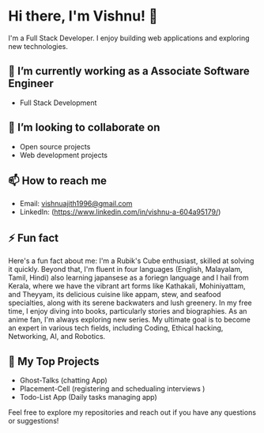 # Hi there, I'm Vishnu! 👋

I'm a Full Stack Developer. I enjoy building web applications and exploring new technologies.


## 🌱 I’m currently working as a Associate Software Engineer

- Full Stack Development

## 👯 I’m looking to collaborate on

- Open source projects
- Web development projects

## 📫 How to reach me

- Email: vishnuajith1996@gmail.com
- LinkedIn: (https://www.linkedin.com/in/vishnu-a-604a95179/)

## ⚡ Fun fact

Here's a fun fact about me: I'm a Rubik's Cube enthusiast, skilled at solving it quickly. 
Beyond that, I'm fluent in four languages (English, Malayalam, Tamil, Hindi) also learning japansese 
as a foriegn language and I hail from Kerala, where we have the vibrant art forms like Kathakali, Mohiniyattam,
and Theyyam, its delicious cuisine like appam, stew, and seafood specialties, along with its serene backwaters and lush greenery. 
In my free time, I enjoy diving into books, particularly stories and biographies. 
As an anime fan, I'm always exploring new series. 
My ultimate goal is to become an expert in various tech fields, 
including Coding, Ethical hacking, Networking, AI, and Robotics.


## 🚀 My Top Projects

- Ghost-Talks (chatting App)
- Placement-Cell (registering and schedualing interviews )
- Todo-List App (Daily tasks managing app)

Feel free to explore my repositories and reach out if you have any questions or suggestions!

